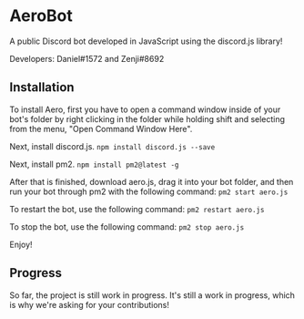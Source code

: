 # AeroBot
A public Discord bot developed in JavaScript using the discord.js library!

Developers: Daniel#1572 and Zenji#8692

## Installation

To install Aero, first you have to open a command window inside of your bot's folder by right clicking in the folder while holding shift and selecting from the menu, "Open Command Window Here".

Next, install discord.js.
```npm install discord.js --save```

Next, install pm2.
```npm install pm2@latest -g```

After that is finished, download aero.js, drag it into your bot folder, and then run your bot through pm2 with the following command:
```pm2 start aero.js```

To restart the bot, use the following command:
```pm2 restart aero.js```

To stop the bot, use the following command:
```pm2 stop aero.js```
 
Enjoy!

## Progress

So far, the project is still work in progress. It's still a work in progress, which is why we're asking for your contributions!

